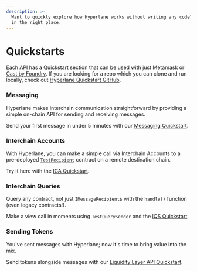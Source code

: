 ```yaml
---
description: >-
  Want to quickly explore how Hyperlane works without writing any code? You're
  in the right place.
---
```


# Quickstarts

Each API has a Quickstart section that can be used with just Metamask or [Cast by Foundry](https://book.getfoundry.sh/cast/). If you are looking for a repo which you can clone and run locally, check out [Hyperlane Quickstart GitHub](https://github.com/hyperlane-xyz/hyperlane-quickstart/).&#x20;

### Messaging&#x20;

Hyperlane makes interchain communication straightforward by providing a simple on-chain API for sending and receiving messages.

Send your first message in under 5 minutes with our [Messaging Quickstart](quickstart-tutorial.md).

### Interchain Accounts

With Hyperlane, you can make a simple call via Interchain Accounts to a pre-deployed [`TestRecipient`](https://github.com/hyperlane-xyz/hyperlane-monorepo/blob/main/solidity/contracts/test/TestRecipient.sol) contract on a remote destination chain.&#x20;

Try it here with the [ICA Quickstart](quickstart-tutorial-2.md).

### Interchain Queries

Query any contract, not just `IMessageRecipient`s with the `handle()` function (even legacy contracts!).&#x20;

Make a view call in moments using `TestQuerySender` and the [IQS Quickstart](quickstart-tutorial-3.md).

### Sending Tokens

You've sent messages with Hyperlane; now it's time to bring value into the mix.&#x20;

Send tokens alongside messages with our [Liquidity Layer API Quickstart](quickstart-tutorial-1.md).


